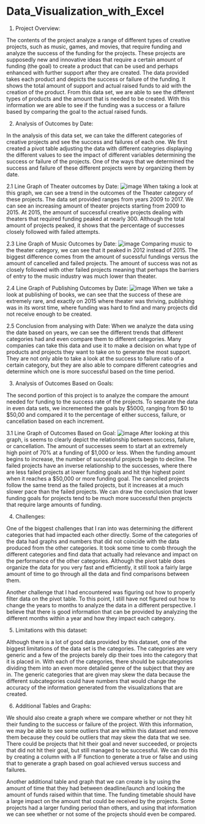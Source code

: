 # Data_Visualization_with_Excel

1. Project Overview:

The contents of the project analyze a range of different types of creative projects, such as music, games, and movies, that require funding and analyze the success of the funding for the projects. These projects are supposedly new and innovative ideas that require a certain amount of funding (the goal) to create a product that can be used and perhaps enhanced with further support after they are created. The data provided takes each product and depicts the success or failure of the funding. It shows the total amount of support and actual raised funds to aid with the creation of the product. From this data set, we are able to see the different types of products and the amount that is needed to be created. With this information we are able to see if the funding was a success or a failure based by comparing the goal to the actual raised funds. 

2. Analysis of Outcomes by Date:

In the analysis of this data set, we can take the different categories of creative projects and see the success and failures of each one. We first created a pivot table adjusting the data with different categries displaying the different values to see the impact of different variables determining the success or failure of the projects. One of the ways that we determined the success and failure of these different projects were by organizing them by date. 

2.1 Line Graph of Theater outcomes by Date:
![image](https://user-images.githubusercontent.com/107448860/175468157-83bf5d3c-c3e1-4b2f-9e2d-a954cc66978e.png)
When taking a look at this graph, we can see a trend in the outcomes of the Theater category of these projects. The data set provided ranges from years 2009 to 2017. We can see an increasing amount of theater projects starting from 2009 to 2015. At 2015, the amount of successful creative projects dealing with theaters that required funding peaked at nearly 300. Although the total amount of projects peaked, it shows that the percentage of successes closely followed with failed attempts. 

2.3 Line Graph of Music Outcomes by Date:
![image](https://user-images.githubusercontent.com/107448860/175467853-6a471022-3995-40ff-bcad-94f5b307ddcb.png)
Comparing music to the theater category, we can see that it peaked in 2012 instead of 2015. The biggest difference comes from the amount of sucessful fundings versus the amount of cancelled and failed projects. The amount of success was not as closely followed with other failed projects meaning that perhaps the barriers of entry to the music industry was much lower than theater. 

2.4 Line Graph of Publishing Outcomes by Date:
![image](https://user-images.githubusercontent.com/107448860/175468780-3d033520-04e4-4765-a3ba-12b2696503c9.png)
When we take a look at publishing of books, we can see that the success of these are extremely rare, and exactly on 2015 where theater was thriving, publishing was in its worst time, where funding was hard to find and many projects did not receive enough to be created.

2.5 Conclusion from analysing with Date:
When we analyze the data using the date based on years, we can see the different trends that different categories had and even compare them to different categories. Many companies can take this data and use it to make a decision on what type of products and projects they want to take on to generate the most support. They are not only able to take a look at the success to failure ratio of a certain category, but they are also able to compare different cateogries and determine which one is more successful based on the time period. 

3. Analysis of Outcomes Based on Goals:

The second portion of this project is to analyze the compare the amount needed for funding to the success rate of the projects. To separate the data in even data sets, we incremented the goals by $5000, ranging from $0 to $50,00 and compared it to the percentage of either success, failure, or cancellation based on each increment. 

3.1 Line Graph of Outcomes Based on Goal:
![image](https://user-images.githubusercontent.com/107448860/175470019-88f476cb-c46d-4a89-8155-8d39039870c0.png)
After looking at this graph, is seems to clearly depict the relationship between success, failure, or cancellation. The amount of successes seem to start at an extremely high point of 70% at a funding of $1,000 or less. When the funding amount begins to increase, the number of successful projects begin to decline. The failed projects have an inverse relationship to the successes, where there are less failed projects at lower funding goals and hit thje highest point when it reaches a $50,000 or more funding goal. The cancelled projects follow the same trend as the failed projects, but it increases at a much slower pace than the failed projects. We can draw the conclusion that lower funding goals for projects tend to be much more successful then projects that require large amounts of funding. 

4. Challenges:

One of the biggest challenges that I ran into was determining the different categories that had impacted each other directly. Some of the categories of the data had graphs and numbers that did not coincide with the data produced from the other categories. It took some time to comb through the different categories and find data that actually had relevance and impact on the performance of the other categories. Although the pivot table does organize the data for you very fast and efficiently, it still took a fairly large amount of time to go through all the data and find comparisons between them. 

Another challenge that I had encountered was figuring out how to properly filter data on the pivot table. To this point, I still have not figured out how to change the years to months to analyze the data in a different perspective. I believe that there is good information that can be provided by analyzing the different months within a year and how they impact each category.

5. Limitations with this dataset:

Although there is a lot of good data provided by this dataset, one of the biggest limitations of the data set is the categories. The categories are very generic and a few of the projects barely dip their toes into the category that it is placed in. With each of the categories, there should be subcategories dividing them into an even more detailed genre of the subject that they are in. The generic categories that are given may skew the data because the different subcategories could have numbers that would change the accuracy of the information generated from the visualizations that are created. 

6. Additional Tables and Graphs:

We should also create a graph where we compare whether or not they hit their funding to the success or failure of the project. With this information, we may be able to see some outliers that are within this dataset and remove them because they could be outliers that may skew the data that we see. There could be projects that hit their goal and never succeeded, or projects that did not hit their goal, but still managed to be successful. We can do this by creating a column with a IF function to generate a true or false and using that to generate a graph based on goal achieved versus success and failures. 

Another additional table and graph that we can create is by using the amount of time that they had between deadline/launch and looking the amount of funds raised within that time. The funding timetable should have a large impact on the amount that could be received by the projects. Some projects had a larger funding period than others, and using that information we can see whether or not some of the projects should even be compared. 
